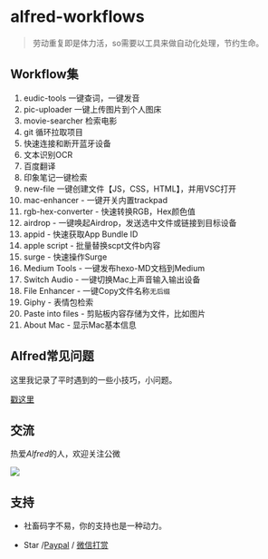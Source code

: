 # alfred-workflows
>劳动重复即是体力活，so需要以工具来做自动化处理，节约生命。

## Workflow集
1. eudic-tools 一键查词，一键发音
2. pic-uploader  一键上传图片到个人图床
3. movie-searcher 检索电影
4. git 循环拉取项目
5. 快速连接和断开蓝牙设备
6. 文本识别OCR
7. 百度翻译
8. 印象笔记一键检索
9. new-file 一键创建文件【JS，CSS，HTML】，并用VSC打开
10. mac-enhancer - 一键开关内置trackpad
11. rgb-hex-converter - 快速转换RGB，Hex颜色值
12. airdrop - 一键唤起Airdrop，发送选中文件或链接到目标设备
13. appid - 快速获取App Bundle ID
14. apple script - 批量替换scpt文件b内容
15. surge - 快速操作Surge
16. Medium Tools - 一键发布hexo-MD文档到Medium
17. Switch Audio - 一键切换Mac上声音输入输出设备
18. File Enhancer - 一键Copy文件名称`无后缀`
19. Giphy - 表情包检索
20. Paste into files - 剪贴板内容存储为文件，比如图片
20. About Mac - 显示Mac基本信息

## Alfred常见问题

这里我记录了平时遇到的一些小技巧，小问题。

[戳这里](https://github.com/alanhg/others-note/issues?q=is%3Aissue+is%3Aopen+label%3AAlfred)

## 交流

热爱*Alfred*的人，欢迎关注公微

![](./wechat.png)

## 支持

- 社畜码字不易，你的支持也是一种动力。

- Star /[Paypal](https://www.paypal.com/paypalme/alanhe421)
/ [微信打赏](./award.jpg)
